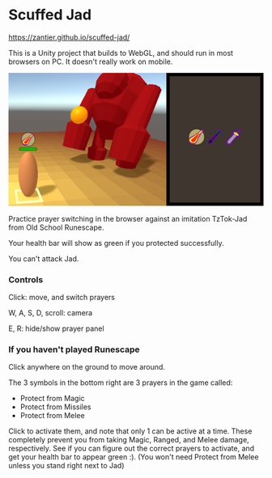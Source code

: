 # Scuffed Jad

https://zantier.github.io/scuffed-jad/

This is a Unity project that builds to WebGL, and should run in most browsers on PC. It doesn't really work on mobile.

![A preview image, showing scuffed Jad performing a magic attack and the player praying "protect from magic"](preview.png?raw=true)

Practice prayer switching in the browser against an imitation TzTok-Jad from Old School Runescape.

Your health bar will show as green if you protected successfully.

You can't attack Jad.

### Controls

Click: move, and switch prayers

W, A, S, D, scroll: camera

E, R: hide/show prayer panel

### If you haven't played Runescape

Click anywhere on the ground to move around.

The 3 symbols in the bottom right are 3 prayers in the game called:
- Protect from Magic
- Protect from Missiles
- Protect from Melee

Click to activate them, and note that only 1 can be active at a time. These completely prevent you from
taking Magic, Ranged, and Melee damage, respectively. See if you can figure out the correct prayers to
activate, and get your health bar to appear green :). (You won't need Protect from Melee unless you stand
right next to Jad)
